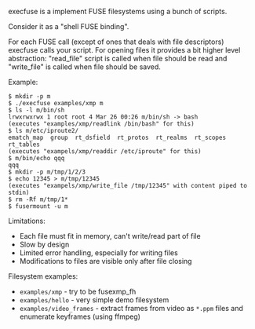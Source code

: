 execfuse is a implement FUSE filesystems using a bunch of scripts.

Consider it as a "shell FUSE binding".

For each FUSE call (except of ones that deals with file descriptors)
execfuse calls your script. For opening files it provides a bit higher
level abstraction: "read_file" script is called when file should be read
and "write_file" is called when file should be saved.

Example:

    $ mkdir -p m
    $ ./execfuse examples/xmp m
    $ ls -l m/bin/sh
    lrwxrwxrwx 1 root root 4 Mar 26 00:26 m/bin/sh -> bash
    (executes "examples/xmp/readlink /bin/bash" for this)
    $ ls m/etc/iproute2/
    ematch_map  group  rt_dsfield  rt_protos  rt_realms  rt_scopes	rt_tables
    (executes "exampels/xmp/readdir /etc/iproute" for this)
    $ m/bin/echo qqq
    qqq
    $ mkdir -p m/tmp/1/2/3
    $ echo 12345 > m/tmp/12345
    (executes "exampels/xmp/write_file /tmp/12345" with content piped to stdin)
    $ rm -Rf m/tmp/1*
    $ fusermount -u m

Limitations:

* Each file must fit in memory, can't write/read part of file
* Slow by design
* Limited error handling, especially for writing files
* Modifications to files are visible only after file closing

Filesystem examples:
* `examples/xmp` - try to be fusexmp_fh
* `examples/hello` - very simple demo filesystem
* `examples/video_frames` - extract frames from video as `*.ppm` files and enumerate keyframes (using ffmpeg)
